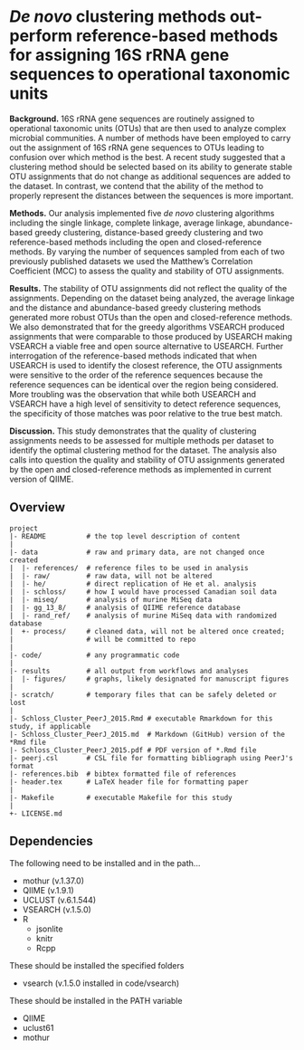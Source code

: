 ***De novo* clustering methods out-perform reference-based methods for assigning 16S rRNA gene sequences to operational taxonomic units**
=======

**Background.** 16S rRNA gene sequences are routinely assigned to operational taxonomic units (OTUs) that are then used to analyze complex microbial communities. A number of methods have been employed to carry out the assignment of 16S rRNA gene sequences to OTUs leading to confusion over which method is the best. A recent study suggested that a clustering method should be selected based on its ability to generate stable OTU assignments that do not change as additional sequences are added to the dataset. In contrast, we contend that the ability of the method to properly represent the distances between the sequences is more important.

**Methods.** Our analysis implemented five *de novo* clustering algorithms including the single linkage, complete linkage, average linkage, abundance-based greedy clustering, distance-based greedy clustering and two reference-based methods including the open and closed-reference methods. By varying the number of sequences sampled from each of two previously published datasets we used the Matthew’s Correlation Coefficient (MCC) to assess the quality and stability of OTU assignments.

**Results.** The stability of OTU assignments did not reflect the quality of the assignments. Depending on the dataset being analyzed, the average linkage and the distance and abundance-based greedy clustering methods generated more robust OTUs than the open and closed-reference methods. We also demonstrated that for the greedy algorithms VSEARCH produced assignments that were comparable to those produced by USEARCH making VSEARCH a viable free and open source alternative to USEARCH. Further interrogation of the reference-based methods indicated that when USEARCH is used to identify the closest reference, the OTU assignments were sensitive to the order of the reference sequences because the reference sequences can be identical over the region being considered. More troubling was the observation that while both USEARCH and VSEARCH have a high level of sensitivity to detect reference sequences, the specificity of those matches was poor relative to the true best match.

**Discussion.** This study demonstrates that the quality of clustering assignments needs to be assessed for multiple methods per dataset to identify the optimal clustering method for the dataset. The analysis also calls into question the quality and stability of OTU assignments generated by the open and closed-reference methods as implemented in current version of QIIME.



Overview
--------

    project
    |- README          # the top level description of content
    |
    |- data            # raw and primary data, are not changed once created
    |  |- references/  # reference files to be used in analysis
    |  |- raw/         # raw data, will not be altered
    |  |- he/	       # direct replication of He et al. analysis
    |  |- schloss/     # how I would have processed Canadian soil data
    |  |- miseq/       # analysis of murine MiSeq data
    |  |- gg_13_8/     # analysis of QIIME reference database
    |  |- rand_ref/    # analysis of murine MiSeq data with randomized database
    |  +- process/     # cleaned data, will not be altered once created;
    |                  # will be committed to repo
    |
    |- code/           # any programmatic code
    |
    |- results         # all output from workflows and analyses
    |  |- figures/     # graphs, likely designated for manuscript figures
    |
    |- scratch/        # temporary files that can be safely deleted or lost
    |
    |- Schloss_Cluster_PeerJ_2015.Rmd # executable Rmarkdown for this study, if applicable
    |- Schloss_Cluster_PeerJ_2015.md  # Markdown (GitHub) version of the *Rmd file
    |- Schloss_Cluster_PeerJ_2015.pdf # PDF version of *.Rmd file
    |- peerj.csl       # CSL file for formatting bibliograph using PeerJ's format
    |- references.bib  # bibtex formatted file of references
    |- header.tex      # LaTeX header file for formatting paper
    |
    |- Makefile        # executable Makefile for this study
    |
    +- LICENSE.md



Dependencies
------------
The following need to be installed and in the path...
* mothur (v.1.37.0)
* QIIME (v.1.9.1)
* UCLUST (v.6.1.544)
* VSEARCH (v.1.5.0)
* R
	+ jsonlite
    + knitr
    + Rcpp



These should be installed the specified folders
* vsearch (v.1.5.0 installed in code/vsearch)

These should be installed in the PATH variable
* QIIME
* uclust61
* mothur
